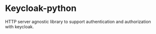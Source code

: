# Keycloak-python

HTTP server agnostic library to support authentication and authorization with
keycloak.
